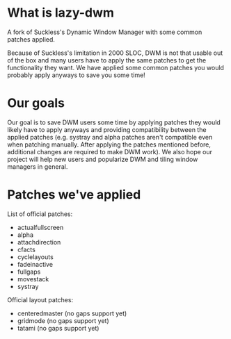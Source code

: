 # What is lazy-dwm
A fork of Suckless's Dynamic Window Manager with some common patches applied.

Because of Suckless's limitation in 2000 SLOC, DWM is not that usable out of the box and many users have to apply the same patches to get the functionality they want. We have applied some common patches you would probably apply anyways to save you some time!

# Our goals
Our goal is to save DWM users some time by applying patches they would likely have to apply anyways and providing compatibility between the applied patches (e.g. systray and alpha patches aren't compatible even when patching manually. After applying the patches mentioned before, additional changes are required to make DWM work). We also hope our project will help new users and popularize DWM and tiling window managers in general.

# Patches we've applied

List of official patches:

* actualfullscreen
* alpha
* attachdirection
* cfacts
* cyclelayouts
* fadeinactive
* fullgaps
* movestack
* systray

Official layout patches:

* centeredmaster	(no gaps support yet)
* gridmode 			(no gaps support yet)
* tatami			(no gaps support yet)
